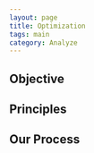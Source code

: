 ```yaml
---
layout: page
title: Optimization
tags: main
category: Analyze
---
```


## Objective

## Principles

## Our Process 
